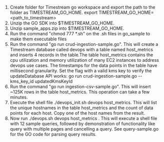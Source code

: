 1. Create folder for Timestream go workspace and export the path to the folder as TIMESTREAM_GO_HOME.
export TIMESTREAM_GO_HOME=<path_to_timestream>
1. Unzip the GO SDK into $TIMESTREAM_GO_HOME.
1. Unzip sample_apps.zip into $TIMESTREAM_GO_HOME. 
1. Run the command "chmod 777 *.sh" on the .sh files in go_sample to make them executable files
1. Run the command "go run crud-ingestion-sample.go". This will create a Timestream database called devops with a table named host_metrics and inserts 4 records in the table.The table host_metrics contains the cpu utilization and memory utilization of many EC2 instances to address devops use cases. The timestamps for the data points in the table have millisecond granularity. Set the flag with a valid kms key to verify the updateDatabase API works: go run crud-ingestion-sample.go --kms_key_id updatedKmsKeyId 
1. Run the command "go run ingestion-csv-sample.go". This will insert ~125K rows in the table host_metrics. This operation can take a few minutes.
1. Execute the shell file ./devops_init.sh devops host_metrics. This will list the unique hostnames in the table host_metrics and the count of data points for each host. Copy one of the host names from the result.
1. Now run ./devops.sh devops host_metrics <host name copied from above>. This will execute a shell file with 12 sample queries, followed by demonstration of functionality like query with multiple pages and cancelling a query. See query-sample.go for the GO code for parsing query results.
